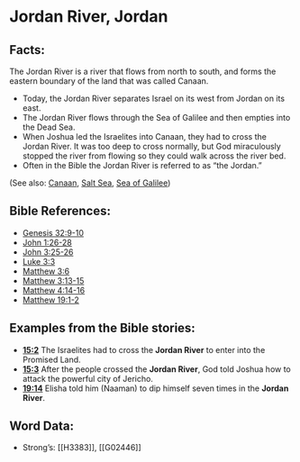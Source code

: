 # Jordan River, Jordan

## Facts:

The Jordan River is a river that flows from north to south, and forms the eastern boundary of the land that was called Canaan.

* Today, the Jordan River separates Israel on its west from Jordan on its east.
* The Jordan River flows through the Sea of Galilee and then empties into the Dead Sea.
* When Joshua led the Israelites into Canaan, they had to cross the Jordan River. It was too deep to cross normally, but God miraculously stopped the river from flowing so they could walk across the river bed.
* Often in the Bible the Jordan River is referred to as “the Jordan.”

(See also: [Canaan](../names/canaan.md), [Salt Sea](../names/saltsea.md), [Sea of Galilee](../names/seaofgalilee.md))

## Bible References:

* [Genesis 32:9-10](rc://en/tn/help/gen/32/09)
* [John 1:26-28](rc://en/tn/help/jhn/01/26)
* [John 3:25-26](rc://en/tn/help/jhn/03/25)
* [Luke 3:3](rc://en/tn/help/luk/03/03)
* [Matthew 3:6](rc://en/tn/help/mat/03/06)
* [Matthew 3:13-15](rc://en/tn/help/mat/03/13)
* [Matthew 4:14-16](rc://en/tn/help/mat/04/14)
* [Matthew 19:1-2](rc://en/tn/help/mat/19/01)

## Examples from the Bible stories:

* __[15:2](rc://en/tn/help/obs/15/02)__ The Israelites had to cross the __Jordan River__ to enter into the Promised Land.
* __[15:3](rc://en/tn/help/obs/15/03)__ After the people crossed the __Jordan River__, God told Joshua how to attack the powerful city of Jericho.
* __[19:14](rc://en/tn/help/obs/19/14)__ Elisha told him (Naaman) to dip himself seven times in the __Jordan River__.

## Word Data:

* Strong’s: [[H3383]], [[G02446]]
